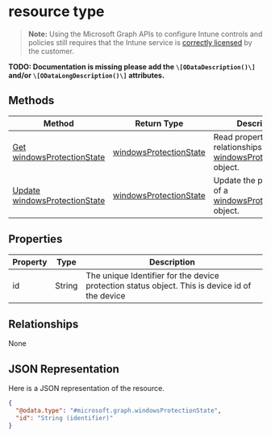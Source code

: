 ﻿#  resource type

> **Note:** Using the Microsoft Graph APIs to configure Intune controls and policies still requires that the Intune service is [correctly licensed](https://go.microsoft.com/fwlink/?linkid=839381) by the customer.

**TODO: Documentation is missing please add the `\[ODataDescription()\]` and/or `\[ODataLongDescription()\]` attributes.**
## Methods
|Method|Return Type|Description|
|---|---|---|
|[Get windowsProtectionState](../api/intune_devicefe_windowsprotectionstate_get.md)|[windowsProtectionState](../resources/intune_devicefe_windowsprotectionstate.md)|Read properties and relationships of the [windowsProtectionState](../resources/intune_devicefe_windowsprotectionstate.md) object.|
|[Update windowsProtectionState](../api/intune_devicefe_windowsprotectionstate_update.md)|[windowsProtectionState](../resources/intune_devicefe_windowsprotectionstate.md)|Update the properties of a [windowsProtectionState](../resources/intune_devicefe_windowsprotectionstate.md) object.|

## Properties
|Property|Type|Description|
|---|---|---|
|id|String|The unique Identifier for the device protection status object. This is device id of the device|

## Relationships
None
## JSON Representation
Here is a JSON representation of the resource.
<!-- {
  "blockType": "resource",
  "keyProperty": "id",
  "@odata.type": "microsoft.graph.windowsProtectionState"
}
-->
```json
{
  "@odata.type": "#microsoft.graph.windowsProtectionState",
  "id": "String (identifier)"
}
```



